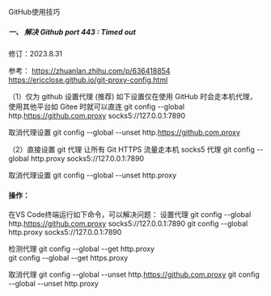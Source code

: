 GitHub使用技巧

##### 一、 解决 Github port 443 : Timed out

修订：2023.8.31 

参考：
https://zhuanlan.zhihu.com/p/636418854
https://ericclose.github.io/git-proxy-config.html

（1）仅为 github 设置代理 (推荐)
如下设置仅在使用 GitHub 时会走本机代理，使用其他平台如 Gitee 时就可以直连
git config --global http.https://github.com.proxy socks5://127.0.0.1:7890

取消代理设置
git config --global --unset http.https://github.com.proxy

（2）直接设置 git 代理
让所有 Git HTTPS 流量走本机 socks5 代理
git config --global http.proxy socks5://127.0.0.1:7890

取消代理设置
git config --global --unset http.proxy

#### 操作：
在VS Code终端运行如下命令，可以解决问题：
设置代理
git config --global http.https://github.com.proxy socks5://127.0.0.1:7890
git config --global http.proxy socks5://127.0.0.1:7890

检测代理
git config --global --get http.proxy  
git config --global --get https.proxy

取消代理
git config --global --unset http.https://github.com.proxy
git config --global --unset http.proxy

